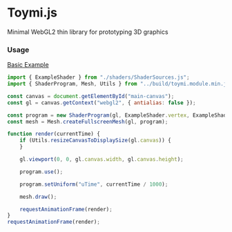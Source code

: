 # Toymi.js
Minimal WebGL2 thin library for prototyping 3D graphics

### Usage

[Basic Example](https://gelamisalami.github.io/Toymi.js/examples/basic_example.html)

```javascript
import { ExampleShader } from "./shaders/ShaderSources.js";
import { ShaderProgram, Mesh, Utils } from "../build/toymi.module.min.js";

const canvas = document.getElementById("main-canvas");
const gl = canvas.getContext("webgl2", { antialias: false });

const program = new ShaderProgram(gl, ExampleShader.vertex, ExampleShader.fragment);
const mesh = Mesh.createFullscreenMesh(gl, program);

function render(currentTime) {
	if (Utils.resizeCanvasToDisplaySize(gl.canvas)) {
	}

	gl.viewport(0, 0, gl.canvas.width, gl.canvas.height);

	program.use();

	program.setUniform("uTime", currentTime / 1000);

	mesh.draw();

	requestAnimationFrame(render);
}
requestAnimationFrame(render);
```